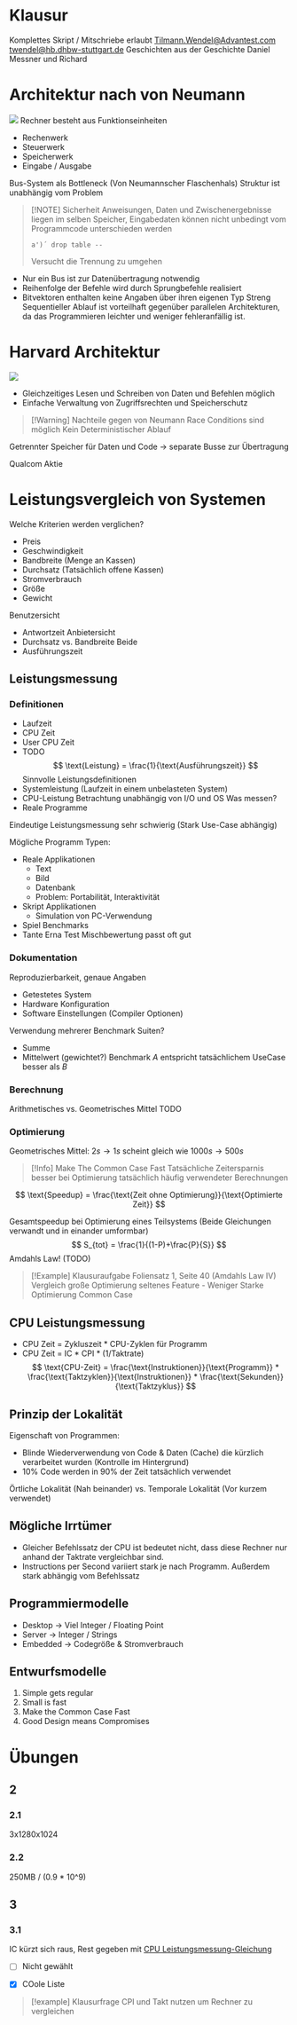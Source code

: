 # Klausur
Komplettes Skript / Mitschriebe erlaubt
Tilmann.Wendel@Advantest.com
twendel@hb.dhbw-stuttgart.de
Geschichten aus der Geschichte Daniel Messner und Richard

# Architektur nach von Neumann
![](vonNeumann.png)
Rechner besteht aus Funktionseinheiten
- Rechenwerk
- Steuerwerk
- Speicherwerk
- Eingabe / Ausgabe

Bus-System als Bottleneck (Von Neumannscher Flaschenhals)
Struktur ist unabhängig vom Problem

> [!NOTE] Sicherheit
>Anweisungen, Daten und Zwischenergebnisse liegen im selben Speicher, Eingabedaten können nicht unbedingt vom Programmcode unterschieden werden
>
>`a')´ drop table --` 
>
>Versucht die Trennung zu umgehen

- Nur ein Bus ist zur Datenübertragung notwendig
- Reihenfolge der Befehle wird durch Sprungbefehle realisiert
- Bitvektoren enthalten keine Angaben über ihren eigenen Typ
Streng Sequentieller Ablauf ist vorteilhaft gegenüber parallelen Architekturen, da das Programmieren leichter und weniger fehleranfällig ist.

# Harvard Architektur
![](HarvardArchitektur.png)
- Gleichzeitiges Lesen und Schreiben von Daten und Befehlen möglich
- Einfache Verwaltung von Zugriffsrechten und Speicherschutz

> [!Warning] Nachteile gegen von Neumann
> Race Conditions sind möglich
> Kein Deterministischer Ablauf

Getrennter Speicher für Daten und Code -> separate Busse zur Übertragung

Qualcom Aktie

# Leistungsvergleich von Systemen
Welche Kriterien werden verglichen?
- Preis
- Geschwindigkeit
- Bandbreite (Menge an Kassen)
- Durchsatz (Tatsächlich offene Kassen)
- Stromverbrauch
- Größe
- Gewicht

Benutzersicht
- Antwortzeit
Anbietersicht
- Durchsatz vs. Bandbreite
Beide
- Ausführungszeit

## Leistungsmessung
### Definitionen
- Laufzeit
- CPU Zeit
- User CPU Zeit
- TODO
$$
\text{Leistung} = \frac{1}{\text{Ausführungszeit}}
$$
Sinnvolle Leistungsdefinitionen
- Systemleistung (Laufzeit in einem unbelasteten System)
- CPU-Leistung Betrachtung unabhängig von I/O und OS
Was messen? 
- Reale Programme

Eindeutige Leistungsmessung sehr schwierig (Stark Use-Case abhängig)

Mögliche Programm Typen:
- Reale Applikationen
	- Text
	- Bild
	- Datenbank
	- Problem: Portabilität, Interaktivität
- Skript Applikationen
	- Simulation von PC-Verwendung
- Spiel Benchmarks
- Tante Erna Test
Mischbewertung passt oft gut

### Dokumentation
Reproduzierbarkeit, genaue Angaben
- Getestetes System
- Hardware Konfiguration
- Software Einstellungen (Compiler Optionen)

Verwendung mehrerer Benchmark Suiten?
- Summe
- Mittelwert (gewichtet?)
  Benchmark $A$ entspricht tatsächlichem UseCase besser als $B$

### Berechnung
Arithmetisches vs. Geometrisches Mittel
TODO

### Optimierung

Geometrisches Mittel:
$2s \rightarrow 1s$ scheint gleich wie $1000s \rightarrow 500s$ 

> [!Info] Make The Common Case Fast
> Tatsächliche Zeitersparnis besser bei Optimierung tatsächlich häufig verwendeter Berechnungen

$$
\text{Speedup} = \frac{\text{Zeit ohne Optimierung}}{\text{Optimierte Zeit}}
$$

Gesamtspeedup bei Optimierung eines Teilsystems (Beide Gleichungen verwandt und in einander umformbar)
$$
S_{tot} = \frac{1}{(1-P)+\frac{P}{S}}
$$
Amdahls Law! (TODO)

> [!Example] Klausuraufgabe
> Foliensatz 1, Seite 40 (Amdahls Law IV)
> Vergleich große Optimierung seltenes Feature - Weniger Starke Optimierung Common Case 

## CPU Leistungsmessung
- CPU Zeit = Zykluszeit * CPU-Zyklen für Programm
- CPU Zeit = IC * CPI * (1/Taktrate)
$$
\text{CPU-Zeit} = \frac{\text{Instruktionen}}{\text{Programm}} * \frac{\text{Taktzyklen}}{\text{Instruktionen}} * \frac{\text{Sekunden}}{\text{Taktzyklus}}
$$

## Prinzip der Lokalität
Eigenschaft von Programmen:
- Blinde Wiederverwendung von Code & Daten (Cache) die kürzlich verarbeitet wurden (Kontrolle im Hintergrund)
- 10% Code werden in 90% der Zeit tatsächlich verwendet

Örtliche Lokalität (Nah beinander) vs. Temporale Lokalität (Vor kurzem verwendet)

## Mögliche Irrtümer
- Gleicher Befehlssatz der CPU ist bedeutet nicht, dass diese Rechner nur anhand der Taktrate vergleichbar sind.
- Instructions per Second variiert stark je nach Programm.
  Außerdem stark abhängig vom Befehlssatz

## Programmiermodelle
- Desktop -> Viel Integer / Floating Point
- Server -> Integer / Strings
- Embedded -> Codegröße & Stromverbrauch

## Entwurfsmodelle
1. Simple gets regular
2. Small is fast
3. Make the Common Case Fast
4. Good Design means Compromises

# Übungen
## 2
### 2.1
3x1280x1024

### 2.2
250MB / (0.9 * 10^9)

## 3
### 3.1
IC kürzt sich raus, Rest gegeben mit [CPU Leistungsmessung-Gleichung](#CPU%20Leistungsmessung)
- [ ] Nicht gewählt
- [x] COole Liste


> [!example] Klausurfrage
> CPI und Takt nutzen um Rechner zu vergleichen



